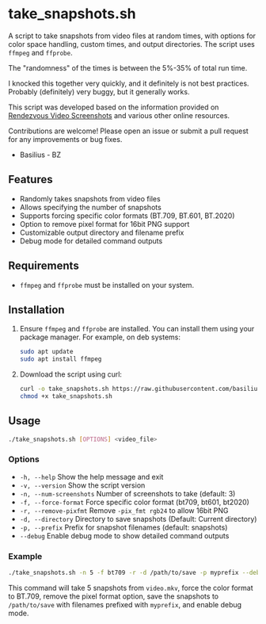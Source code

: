 
# take_snapshots.sh

A script to take snapshots from video files at random times, with options for color space handling, custom times, and output directories. The script uses `ffmpeg` and `ffprobe`.

The "randomness" of the times is between the 5%-35% of total run time.

I knocked this together very quickly, and it definitely is not best practices. Probably (definitely) very buggy, but it generally works.

This script was developed based on the information provided on [Rendezvous Video Screenshots](https://rendezvois.github.io/video/screenshots/programs-choices/) and various other online resources.

Contributions are welcome! Please open an issue or submit a pull request for any improvements or bug fixes.

- Basilius - BZ

## Features

- Randomly takes snapshots from video files
- Allows specifying the number of snapshots
- Supports forcing specific color formats (BT.709, BT.601, BT.2020)
- Option to remove pixel format for 16bit PNG support
- Customizable output directory and filename prefix
- Debug mode for detailed command outputs

## Requirements

- `ffmpeg` and `ffprobe` must be installed on your system.

## Installation

1. Ensure `ffmpeg` and `ffprobe` are installed. You can install them using your package manager. For example, on deb systems:

   ```bash
   sudo apt update
   sudo apt install ffmpeg
   ```

2. Download the script using curl:

   ```bash
   curl -o take_snapshots.sh https://raw.githubusercontent.com/basilius-bz/take-snapshots/main/take_snapshots.sh
   chmod +x take_snapshots.sh
   ```

## Usage

```bash
./take_snapshots.sh [OPTIONS] <video_file>
```

### Options

- `-h, --help`              Show the help message and exit
- `-v, --version`           Show the script version
- `-n, --num-screenshots`   Number of screenshots to take (default: 3)
- `-f, --force-format`      Force specific color format (bt709, bt601, bt2020)
- `-r, --remove-pixfmt`     Remove `-pix_fmt rgb24` to allow 16bit PNG
- `-d, --directory`         Directory to save snapshots (Default: Current directory)
- `-p, --prefix`            Prefix for snapshot filenames (default: snapshots)
- `--debug`                 Enable debug mode to show detailed command outputs

### Example

```bash
./take_snapshots.sh -n 5 -f bt709 -r -d /path/to/save -p myprefix --debug video.mkv
```

This command will take 5 snapshots from `video.mkv`, force the color format to BT.709, remove the pixel format option, save the snapshots to `/path/to/save` with filenames prefixed with `myprefix`, and enable debug mode.

